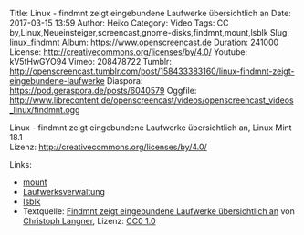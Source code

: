 Title: Linux - findmnt zeigt eingebundene Laufwerke übersichtlich an
Date: 2017-03-15 13:59
Author: Heiko
Category: Video
Tags: CC by,Linux,Neueinsteiger,screencast,gnome-disks,findmnt,mount,lsblk
Slug: linux_findmnt
Album: https://www.openscreencast.de
Duration: 241000
License: http://creativecommons.org/licenses/by/4.0/
Youtube: kV5tHwGYO94
Vimeo: 208478722
Tumblr: http://openscreencast.tumblr.com/post/158433383160/linux-findmnt-zeigt-eingebundene-laufwerke
Diaspora: https://pod.geraspora.de/posts/6040579
Oggfile: http://www.librecontent.de/openscreencast/videos/openscreencast_videos_linux/findmnt.ogg

Linux - findmnt zeigt eingebundene Laufwerke übersichtlich an, Linux Mint 18.1  
Lizenz: <http://creativecommons.org/licenses/by/4.0/>  
  

Links:

  * [mount](https://wiki.ubuntuusers.de/mount/)
  * [Laufwerksverwaltung](https://wiki.ubuntuusers.de/Laufwerksverwaltung/)
  * [lsblk](https://wiki.ubuntuusers.de/lsblk/)
  * Textquelle: [Findmnt zeigt eingebundene Laufwerke übersichtlich an](https://linuxundich.de/gnu-linux/findmnt-zeigt-eingebundene-laufwerke-uebersichtlich-an/) von [Christoph Langner](http://linuxundich.de/), Lizenz: [CC0 1.0](http://creativecommons.org/publicdomain/zero/1.0/)

